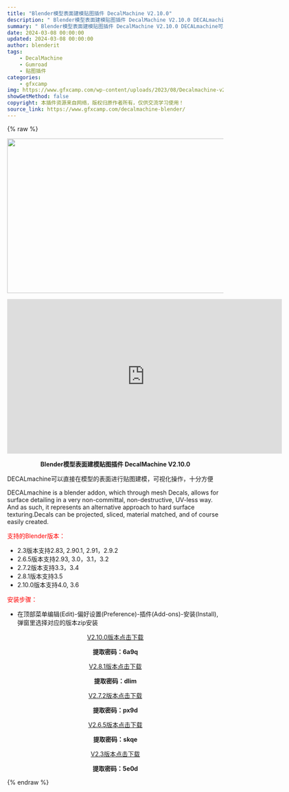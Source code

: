 ```yaml
---
title: "Blender模型表面建模贴图插件 DecalMachine V2.10.0"
description: "﻿ Blender模型表面建模贴图插件 DecalMachine V2.10.0 DECALmachine可以直接在模型的表面进行贴图建模，可视化操作，十分方便 DECALmachine is a b..."
summary: "﻿ Blender模型表面建模贴图插件 DecalMachine V2.10.0 DECALmachine可以直接在模型的表面进行贴图建模，可视化操作，十分方便 DECALmachine is a b..."
date: 2024-03-08 00:00:00
updated: 2024-03-08 00:00:00
author: blenderit
tags: 
    - DecalMachine
    - Gumroad
    - 贴图插件
categories:
    - gfxcamp
img: https://www.gfxcamp.com/wp-content/uploads/2023/08/Decalmachine-v2.10.0.jpg
showGetMethod: false
copyright: 本插件资源来自网络，版权归原作者所有，仅供交流学习使用！
source_link: https://www.gfxcamp.com/decalmachine-blender/
---
```


{% raw %}
<div><p><img decoding="async" class="aligncenter size-full wp-image-118908" src="https://www.gfxcamp.com/wp-content/uploads/2023/08/Decalmachine-v2.10.0.jpg" data-src="https://www.gfxcamp.com/wp-content/uploads/2023/08/Decalmachine-v2.10.0.jpg" alt="" width="640" height="360" data-srcset="https://www.gfxcamp.com/wp-content/uploads/2023/08/Decalmachine-v2.10.0.jpg 640w, https://www.gfxcamp.com/wp-content/uploads/2023/08/Decalmachine-v2.10.0-150x84.jpg 150w" data-sizes="(max-width: 640px) 100vw, 640px"></p><p style="text-align: center;"><iframe loading="lazy" src="https://player.youku.com/embed/XNTgyNzY0ODUzNg==" width="640" height="360" frameborder="0" allowfullscreen="allowfullscreen"><span data-mce-type="bookmark" style="display: inline-block; width: 0px; overflow: hidden; line-height: 0;" class="mce_SELRES_start">﻿</span></iframe></p><p style="text-align: center;"><strong>Blender模型表面建模贴图插件 DecalMachine V2.10.0</strong></p><p>DECALmachine可以直接在模型的表面进行贴图建模，可视化操作，十分方便</p><p>DECALmachine is a blender addon, which through mesh Decals, allows for surface detailing in a very non-committal, non-destructive, UV-less way. And as such, it represents an alternative approach to hard surface texturing.Decals can be projected, sliced, material matched, and of course easily created.</p><p style="text-align: left;"><span style="color: #ff0000;">支持的Blender版本：</span></p><ul>
<li style="text-align: left;">2.3版本支持2.83, 2.90.1, 2.91，2.9.2</li>
<li>2.6.5版本支持2.93, 3.0，3.1，3.2</li>
<li>2.7.2版本支持3.3，3.4</li>
<li>2.8.1版本支持3.5</li>
<li>2.10.0版本支持4.0, 3.6</li>
</ul><p style="text-align: left;"><span style="color: #ff0000;">安装步骤：</span></p><ul>
<li>在顶部菜单编辑(Edit)-偏好设置(Preference)-插件(Add-ons)-安装(Install),弹窗里选择对应的版本zip安装</li>
</ul><p style="text-align: center;"><a class="maxbutton-3 maxbutton maxbutton-baidu" target="_blank" rel="noopener" href="https://pan.baidu.com/s/143rX54ft-O5gVLSCZyH6lg?pwd=6a9q"><span class="mb-text">V2.10.0版本点击下载</span></a></p><p style="text-align: center;"><strong>提取密码：6a9q</strong></p><p style="text-align: center;"><a class="maxbutton-3 maxbutton maxbutton-baidu" target="_blank" rel="noopener" href="https://pan.baidu.com/s/1n6rMUQkhga8ZiVWrzjP_Yw?pwd=dlim"><span class="mb-text">V2.8.1版本点击下载</span></a></p><p style="text-align: center;"><strong>提取密码：dlim</strong></p><p style="text-align: center;"><a class="maxbutton-3 maxbutton maxbutton-baidu" target="_blank" rel="noopener" href="https://pan.baidu.com/s/13t152cNIpLc1AI9EvBuIog?pwd=px9d"><span class="mb-text">V2.7.2版本点击下载</span></a></p><p style="text-align: center;"><strong>提取密码：px9d</strong></p><p style="text-align: center;"><a class="maxbutton-3 maxbutton maxbutton-baidu" target="_blank" rel="noopener" href="https://pan.baidu.com/s/12FGzoHaiKEYZLi1oRMksyg?pwd=skqe"><span class="mb-text">V2.6.5版本点击下载</span></a></p><p style="text-align: center;"><strong>提取密码：skqe</strong></p><p style="text-align: center;"><a class="maxbutton-3 maxbutton maxbutton-baidu" target="_blank" rel="noopener" href="https://pan.baidu.com/s/1b5oku_j5I27YBucO83TZCA"><span class="mb-text">V2.3版本点击下载</span></a></p><p style="text-align: center;"><strong>提取密码：5e0d</strong></p></div>
<div style="display: none">gfxcamp</div>
{% endraw %}